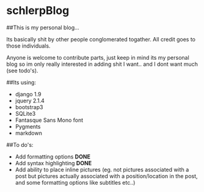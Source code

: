 schlerpBlog
===========

##This is my personal blog...

Its basically shit by other people conglomerated togather. All credit goes to those individuals.

Anyone is welcome to contribute parts, just keep in mind its my personal blog so im only really interested in adding shit I want.. and I dont want much (see todo's).

##Its using:
 - django 1.9
 - jquery 2.1.4
 - bootstrap3
 - SQLite3
 - Fantasque Sans Mono font
 - Pygments
 - markdown
 
##To do's:
 - Add formatting options **DONE**
 - Add syntax highlighting **DONE**
 - Add ability to place inline pictures (eg. not pictures associated with a post but pictures actually associated with a position/location in the post, and some formatting options like subtitles etc..)
